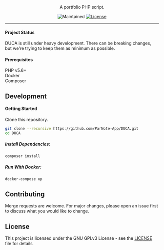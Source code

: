 <p align="center">
  A portfolio PHP script.
</p>
<p align="center">
  <img src="https://img.shields.io/maintenance/yes/2021?style=for-the-badge" alt="Maintained">
  <a href="https://github.com/ParNote-App/DUCA/blob/main/LICENSE"><img src="https://img.shields.io/github/license/ParNote-App/DUCA?style=for-the-badge" alt="License"></a>
</p>

---

#### Project Status

DUCA is still under heavy development. There can be breaking changes, but we're trying to keep them as minimum as
possible.

#### Prerequisites

PHP v5.6+ <br />
Docker <br />
Composer

## Development

#### Getting Started

Clone this repository.

```bash
git clone --recursive https://github.com/ParNote-App/DUCA.git
cd DUCA
```

##### Install Dependencies:

```bash
composer install
```

##### Run With Docker:

```bash
docker-compose up
```

## Contributing

Merge requests are welcome. For major changes, please open an issue first to discuss what you would like to change.

## License

This project is licensed under the GNU GPLv3 License - see the [LICENSE](LICENSE) file for details